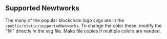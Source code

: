 ## Supported Newtworks

The many of the popular blockchain logo svgs are in the `/public/static/supportedNetworks`. To change the color these, modify the "fill" directly in the svg file. Make file copies if multiple colors are needed.
